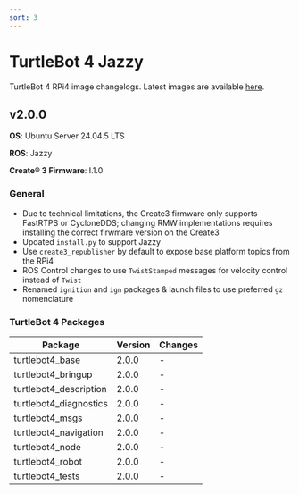 ```yaml
---
sort: 3
---
```


# TurtleBot 4 Jazzy

TurtleBot 4 RPi4 image changelogs. Latest images are available [here](http://download.ros.org/downloads/turtlebot4/).

## v2.0.0

**OS**: Ubuntu Server 24.04.5 LTS

**ROS**: Jazzy

**Create® 3 Firmware**: I.1.0

### General

- Due to technical limitations, the Create3 firmware only supports FastRTPS or CycloneDDS; changing
  RMW implementations requires installing the correct firwmare version on the Create3
- Updated `install.py` to support Jazzy
- Use `create3_republisher` by default to expose base platform topics from the RPi4
- ROS Control changes to use `TwistStamped` messages for velocity control instead of `Twist`
- Renamed `ignition` and `ign` packages & launch files to use preferred `gz` nomenclature

### TurtleBot 4 Packages

<table>
    <thead>
        <tr>
            <th>Package</th>
            <th>Version</th>
            <th>Changes</th>
        </tr>
    </thead>
    <tbody>
        <tr>
            <td>turtlebot4_base</td>
            <td>2.0.0</td>
            <td>-</td>
        </tr>
        <tr>
            <td>turtlebot4_bringup</td>
            <td>2.0.0</td>
            <td>-</td>
        </tr>
        <tr>
            <td>turtlebot4_description</td>
            <td>2.0.0</td>
            <td>-</td>
        </tr>
        <tr>
            <td>turtlebot4_diagnostics</td>
            <td>2.0.0</td>
            <td>-</td>
        </tr>
        <tr>
            <td>turtlebot4_msgs</td>
            <td>2.0.0</td>
            <td>-</td>
        </tr>
        <tr>
            <td>turtlebot4_navigation</td>
            <td>2.0.0</td>
            <td>-</td>
        </tr>
        <tr>
            <td>turtlebot4_node</td>
            <td>2.0.0</td>
            <td>-</td>
        </tr>
        <tr>
            <td>turtlebot4_robot</td>
            <td>2.0.0</td>
            <td>-</td>
        </tr>
        <tr>
            <td>turtlebot4_tests</td>
            <td>2.0.0</td>
            <td>-</td>
        </tr>
    </tbody>
</table>
